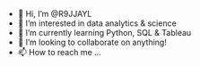 - 👋 Hi, I’m @R9JJAYL
- 👀 I’m interested in data analytics & science
- 🌱 I’m currently learning Python, SQL & Tableau
- 💞️ I’m looking to collaborate on anything!
- 📫 How to reach me ...

<!---
R9JJAYL/R9JJAYL is a ✨ special ✨ repository because its `README.md` (this file) appears on your GitHub profile.
You can click the Preview link to take a look at your changes.
--->
